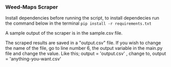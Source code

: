 ### Weed-Maps Scraper

Install dependencies before running the script, to install dependecies run the command below in the terminal `pip install -r requirements.txt`

A sample output of the scraper is in the sample.csv file.

The scraped results are saved in a "output.csv" file. If you wish to change the name of the file, go to line number 6, the output variable in the main.py file and change the value. Like this; output = 'output.csv' , change to, output = 'anything-you-want.csv'